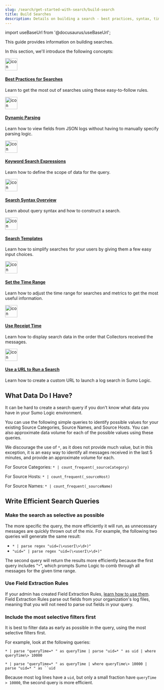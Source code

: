 ```yaml
---
slug: /search/get-started-with-search/build-search
title: Build Searches
description: Details on building a search - best practices, syntax, time range, and efficient searches. These simple queries will help you discover what data you have in your Sumo Logic environment. An efficient search query returns targeted results as quickly as possible, with as little "noise" as possible.
---
```


import useBaseUrl from '@docusaurus/useBaseUrl';

This guide provides information on building searches.

In this section, we'll introduce the following concepts:

<div className="box-wrapper" markdown="1">
<div className="box smallbox1 card">
  <div className="container">
  <a href="/docs/search/get-started-with-search/build-search/best-practices-search"><img src={useBaseUrl('img/icons/operations/frequent-search.png')} alt="icon" width="40"/><h4>Best Practices for Searches</h4></a>
  <p>Learn to get the most out of searches using these easy-to-follow rules.</p>
  </div>
</div>
<div className="box smallbox2 card">
  <div className="container">
  <a href="/docs/search/get-started-with-search/build-search/dynamic-parsing"><img src={useBaseUrl('img/icons/operations/frequent-search.png')} alt="icon" width="40"/><h4>Dynamic Parsing</h4></a>
  <p>Learn how to view fields from JSON logs without having to manually specify parsing logic.</p>
  </div>
</div>
<div className="box smallbox3 card">
  <div className="container">
  <a href="/docs/search/get-started-with-search/build-search/keyword-search-expressions"><img src={useBaseUrl('img/icons/operations/frequent-search.png')} alt="icon" width="40"/><h4>Keyword Search Expressions</h4></a>
  <p>Learn how to define the scope of data for the query.</p>
  </div>
</div>
<div className="box smallbox4 card">
  <div className="container">
  <a href="/docs/search/get-started-with-search/build-search/search-syntax-overview"><img src={useBaseUrl('img/icons/operations/frequent-search.png')} alt="icon" width="40"/><h4>Search Syntax Overview</h4></a>
  <p>Learn about query syntax and how to construct a search.</p>
  </div>
</div>
<div className="box smallbox5 card">
  <div className="container">
  <a href="/docs/search/get-started-with-search/build-search/search-templates"><img src={useBaseUrl('img/icons/operations/frequent-search.png')} alt="icon" width="40"/><h4>Search Templates</h4></a>
  <p>Learn how to simplify searches for your users by giving them a few easy input choices.</p>
  </div>
</div>
<div className="box smallbox6 card">
  <div className="container">
  <a href="/docs/search/get-started-with-search/build-search/set-time-range"><img src={useBaseUrl('img/icons/operations/frequent-search.png')} alt="icon" width="40"/><h4>Set the Time Range</h4></a>
  <p>Learn how to adjust the time range for searches and metrics to get the most useful information.</p>
  </div>
</div>
<div className="box smallbox7 card">
  <div className="container">
  <a href="/docs/search/get-started-with-search/build-search/use-receipt-time"><img src={useBaseUrl('img/icons/operations/frequent-search.png')} alt="icon" width="40"/><h4>Use Receipt Time</h4></a>
  <p>Learn how to display search data in the order that Collectors received the messages.</p>
  </div>
</div>
<div className="box smallbox8 card">
  <div className="container">
  <a href="/docs/search/get-started-with-search/build-search/use-url-to-run-search"><img src={useBaseUrl('img/icons/operations/frequent-search.png')} alt="icon" width="40"/><h4>Use a URL to Run a Search</h4></a>
  <p>Learn how to create a custom URL to launch a log search in Sumo Logic.</p>
  </div>
</div>
</div>

## What Data Do I Have?

It can be hard to create a search query if you don't know what data you have in your Sumo Logic environment. 

You can use the following simple queries to identify possible values for your existing Source Categories, Source Names, and Source Hosts. You can also approximate data volume for each of the possible values using these queries.

We discourage the use of `*`, as it does not provide much value, but in this exception, it is an easy way to identify all messages received in the last 5 minutes, and provide an approximate volume for each.

For Source Categories: `* | count_frequent(_sourceCategory)`

For Source Hosts: `* | count_frequent(_sourceHost)`

For Source Names: `* | count_frequent(_sourceName)`

## Write Efficient Search Queries

### Make the search as selective as possible

The more specific the query, the more efficiently it will run, as unnecessary messages are quickly thrown out of the mix. For example, the following two queries will generate the same result:

* `* | parse regex "uid=(\<userI\>\d+)"`
* `"uid=" | parse regex "uid=(\<userI\>\d+)"`

The second query will return the results more efficiently because the first query includes "`*`", which prompts Sumo Logic to comb through all messages for the given time range.

### Use Field Extraction Rules

If your admin has created Field Extraction Rules, [learn how to use them](/docs/manage/field-extractions/edit-field-extraction-rules.md). Field Extraction Rules parse out fields from your organization's log files, meaning that you will not need to parse out fields in your query.

### Include the most selective filters first

It is best to filter data as early as possible in the query, using the most selective filters first.

For example, look at the following queries:

`* | parse "queryTime=* " as queryTime | parse "uid=* " as uid | where queryTime\> 10000`

`* | parse "queryTime=* " as queryTime | where queryTime\> 10000 | parse "uid=* " as ``uid`

Because most log lines have a `uid`, but only a small fraction have `queryTime > 10000`, the second query is more efficient.
